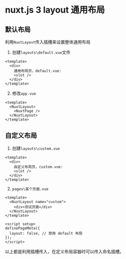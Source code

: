# nuxt.js 3 layout 通用布局

## 默认布局

利用`NuxtLayout`传入插槽来设置整体通用布局

1. 创建`layouts\default.vue`文件

```vue
<template>
  <div>
    通用布局页，default.vue:
    <slot />
  </div>
</template>
```

2. 修改`app.vue`

```vue
<template>
  <NuxtLayout>
    <NuxtPage />
  </NuxtLayout>
</template>
```

## 自定义布局

1. 创建`layouts\custem.vue`

```vue
<template>
  <div>
    自定义布局页，custom.vue:
    <slot />
  </div>
</template>
```

2. `pages\某个页面.vue`

```vue
<template>
  <NuxtLayout name="custom">
    <div>测试页面</div>
  </NuxtLayout>
</template>

<script setup>
definePageMeta({
  layout: false, // 禁用 default 布局
});
</script>
```

以上都是利用插槽传入，在定义布局容器时可以传入命名插槽。
